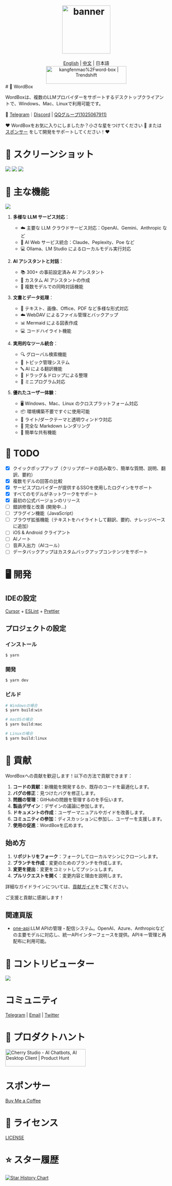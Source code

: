 <h1 align="center">
  <a href="https://github.com/kangfenmao/word-box/releases">
    <img src="https://github.com/kangfenmao/word-box/blob/main/build/icon.png?raw=true" width="150" height="150" alt="banner" />
  </a>
</h1>
<div align="center">
  <a href="./README.md">English</a> | <a href="./README.zh.md">中文</a> | 日本語
</div>
<div align="center">
 <a href="https://trendshift.io/repositories/11772" target="_blank"><img src="https://trendshift.io/api/badge/repositories/11772" alt="kangfenmao%2Fword-box | Trendshift" style="width: 250px; height: 55px;" width="250" height="55"/></a>
</div>
# 🍒 WordBox

WordBoxは、複数のLLMプロバイダーをサポートするデスクトップクライアントで、Windows、Mac、Linuxで利用可能です。

👏 [Telegram](https://t.me/CherryStudioAI)｜[Discord](https://discord.gg/wez8HtpxqQ) | [QQグループ(1025067911)](https://qm.qq.com/q/RIBAO2pPKS)

❤️ WordBoxをお気に入りにしましたか？小さな星をつけてください 🌟 または [スポンサー](sponsor.md) をして開発をサポートしてください！❤️

# 🌠 スクリーンショット

![](https://github.com/user-attachments/assets/28585d83-4bf0-4714-b561-8c7bf57cc600)
![](https://github.com/user-attachments/assets/8576863a-f632-4776-bc12-657eeced9da3)
![](https://github.com/user-attachments/assets/790790d7-b462-48dd-bde1-91c1697a4648)

# 🌟 主な機能

![](https://github.com/user-attachments/assets/7b4f2f78-5cbe-4be8-9aec-f98d8405a505)

1. **多様な LLM サービス対応**：

   - ☁️ 主要な LLM クラウドサービス対応：OpenAI、Gemini、Anthropic など
   - 🔗 AI Web サービス統合：Claude、Peplexity、Poe など
   - 💻 Ollama、LM Studio によるローカルモデル実行対応

2. **AI アシスタントと対話**：

   - 📚 300+ の事前設定済み AI アシスタント
   - 🤖 カスタム AI アシスタントの作成
   - 💬 複数モデルでの同時対話機能

3. **文書とデータ処理**：

   - 📄 テキスト、画像、Office、PDF など多様な形式対応
   - ☁️ WebDAV によるファイル管理とバックアップ
   - 📊 Mermaid による図表作成
   - 💻 コードハイライト機能

4. **実用的なツール統合**：

   - 🔍 グローバル検索機能
   - 📝 トピック管理システム
   - 🔤 AI による翻訳機能
   - 🎯 ドラッグ＆ドロップによる整理
   - 🔌 ミニプログラム対応

5. **優れたユーザー体験**：
   - 🖥️ Windows、Mac、Linux のクロスプラットフォーム対応
   - 📦 環境構築不要ですぐに使用可能
   - 🎨 ライト/ダークテーマと透明ウィンドウ対応
   - 📝 完全な Markdown レンダリング
   - 🤲 簡単な共有機能

# 📝 TODO

- [x] クイックポップアップ（クリップボードの読み取り、簡単な質問、説明、翻訳、要約）
- [x] 複数モデルの回答の比較
- [x] サービスプロバイダーが提供するSSOを使用したログインをサポート
- [x] すべてのモデルがネットワークをサポート
- [x] 最初の公式バージョンのリリース
- [ ] 錯誤修復と改善 (開発中...)
- [ ] プラグイン機能（JavaScript）
- [ ] ブラウザ拡張機能（テキストをハイライトして翻訳、要約、ナレッジベースに追加）
- [ ] iOS & Android クライアント
- [ ] AIノート
- [ ] 音声入出力（AIコール）
- [ ] データバックアップはカスタムバックアップコンテンツをサポート

# 🖥️ 開発

## IDEの設定

[Cursor](https://www.cursor.com/) + [ESLint](https://marketplace.visualstudio.com/items?itemName=dbaeumer.vscode-eslint) + [Prettier](https://marketplace.visualstudio.com/items?itemName=esbenp.prettier-vscode)

## プロジェクトの設定

### インストール

```bash
$ yarn
```

### 開発

```bash
$ yarn dev
```

### ビルド

```bash
# Windowsの場合
$ yarn build:win

# macOSの場合
$ yarn build:mac

# Linuxの場合
$ yarn build:linux
```

# 🤝 貢献

WordBoxへの貢献を歓迎します！以下の方法で貢献できます：

1. **コードの貢献**：新機能を開発するか、既存のコードを最適化します。
2. **バグの修正**：見つけたバグを修正します。
3. **問題の管理**：GitHubの問題を管理するのを手伝います。
4. **製品デザイン**：デザインの議論に参加します。
5. **ドキュメントの作成**：ユーザーマニュアルやガイドを改善します。
6. **コミュニティの参加**：ディスカッションに参加し、ユーザーを支援します。
7. **使用の促進**：WordBoxを広めます。

## 始め方

1. **リポジトリをフォーク**：フォークしてローカルマシンにクローンします。
2. **ブランチを作成**：変更のためのブランチを作成します。
3. **変更を提出**：変更をコミットしてプッシュします。
4. **プルリクエストを開く**：変更内容と理由を説明します。

詳細なガイドラインについては、[貢献ガイド](./CONTRIBUTING.md)をご覧ください。

ご支援と貢献に感謝します！

## 関連頁版

- [one-api](https://github.com/songquanpeng/one-api):LLM APIの管理・配信システム。OpenAI、Azure、Anthropicなどの主要モデルに対応し、統一APIインターフェースを提供。APIキー管理と再配布に利用可能。

# 🚀 コントリビューター

<a href="https://github.com/kangfenmao/word-box/graphs/contributors">
  <img src="https://contrib.rocks/image?repo=kangfenmao/word-box" />
</a>

# コミュニティ

[Telegram](https://t.me/CherryStudioAI) | [Email](mailto:kangfenmao@gmail.com) | [Twitter](https://x.com/kangfenmao)

# 📣 プロダクトハント

<a href="https://www.producthunt.com/posts/word-box?embed=true&utm_source=badge-featured&utm_medium=badge&utm_souce=badge-cherry&#0045;studio" target="_blank"><img src="https://api.producthunt.com/widgets/embed-image/v1/featured.svg?post_id=496640&theme=light" alt="Cherry&#0032;Studio - AI&#0032;Chatbots&#0044;&#0032;AI&#0032;Desktop&#0032;Client | Product Hunt" style="width: 250px; height: 54px;" width="250" height="54" /></a>

# スポンサー

[Buy Me a Coffee](sponsor.md)

# 📃 ライセンス

[LICENSE](../LICENSE)

# ⭐️ スター履歴

[![Star History Chart](https://api.star-history.com/svg?repos=kangfenmao/word-box&type=Timeline)](https://star-history.com/#kangfenmao/word-box&Timeline)

